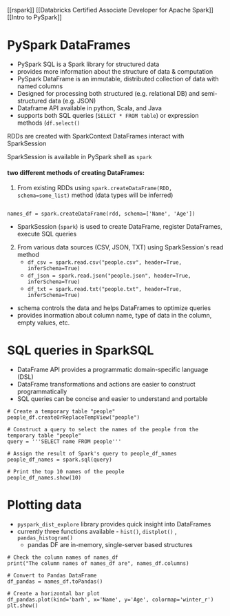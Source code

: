 [[rspark]] [[Databricks Certified Associate Developer for Apache Spark]] [[Intro to PySpark]]
# PySpark DataFrames
- PySpark SQL is a Spark library for structured data
- provides more information about the structure of data & computation
- PySpark DataFrame is an immutable, distributed collection of data with named columns
- Designed for processing both structured (e.g. relational DB) and semi-structured data (e.g. JSON)
- Dataframe API available in python, Scala, and Java
- supports both SQL queries (`SELECT * FROM table`) or expression methods (`df.select()`

RDDs are created with SparkContext 
DataFrames interact with SparkSession

SparkSession is available in PySpark shell as `spark`

#### two different methods of creating DataFrames:
1. From existing RDDs using `spark.createDataFrame(RDD, schema=some_list)` method (data types will be inferred)
```rdd = sc.parallelize(sample_list)

names_df = spark.createDataFrame(rdd, schema=['Name', 'Age'])
```
-   SparkSession (`spark`) is used to create DataFrame, register DataFrames, execute SQL queries

2. From various data sources (CSV, JSON, TXT) using SparkSession's read method
    -   `df_csv = spark.read.csv("people.csv", header=True, inferSchema=True)`
    -   `df_json = spark.read.json("people.json", header=True, inferSchema=True)`
    -   `df_txt = spark.read.txt("people.txt", header=True, inferSchema=True)`
- schema controls the data and helps DataFrames to optimize queries
- provides inormation about column name, type of data in the column, empty values, etc.

# SQL queries in SparkSQL
- DataFrame API provides a programmatic domain-specific language (DSL)
- DataFrame transformations and actions are easier to construct programmatically
- SQL queries can be concise and easier to understand and portable
```
# Create a temporary table "people"
people_df.createOrReplaceTempView("people")

# Construct a query to select the names of the people from the temporary table "people"
query = '''SELECT name FROM people'''

# Assign the result of Spark's query to people_df_names
people_df_names = spark.sql(query)

# Print the top 10 names of the people
people_df_names.show(10)
```

# Plotting data
- `pyspark_dist_explore` library provides quick insight into DataFrames
- currently three functions available - `hist()`, `distplot()` , `pandas_histogram()`
    - pandas DF are in-memory, single-server based structures 
```
# Check the column names of names_df
print("The column names of names_df are", names_df.columns)

# Convert to Pandas DataFrame  
df_pandas = names_df.toPandas()

# Create a horizontal bar plot
df_pandas.plot(kind='barh', x='Name', y='Age', colormap='winter_r')
plt.show()
```